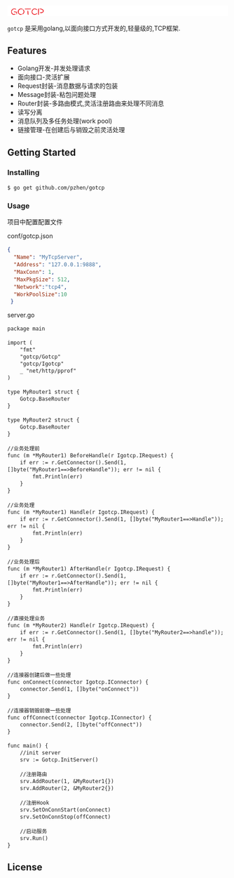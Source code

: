 ![](./logo.png)

`gotcp` 是采用golang,以面向接口方式开发的,轻量级的,TCP框架.


## Features

- Golang开发-并发处理请求
- 面向接口-灵活扩展
- Request封装-消息数据与请求的包装
- Message封装-粘包问题处理
- Router封装-多路由模式,灵活注册路由来处理不同消息
- 读写分离
- 消息队列及多任务处理(work pool)
- 链接管理-在创建后与销毁之前灵活处理

## Getting Started

### Installing

```sh
$ go get github.com/pzhen/gotcp
```

### Usage

项目中配置配置文件

conf/gotcp.json
```json
{
  "Name": "MyTcpServer",
  "Address": "127.0.0.1:9888",
  "MaxConn": 1,
  "MaxPkgSize": 512,
  "Network":"tcp4",
  "WorkPoolSize":10
 }
```

server.go
```
package main

import (
	"fmt"
	"gotcp/Gotcp"
	"gotcp/Igotcp"
	_ "net/http/pprof"
)

type MyRouter1 struct {
	Gotcp.BaseRouter
}

type MyRouter2 struct {
	Gotcp.BaseRouter
}

//业务处理前
func (m *MyRouter1) BeforeHandle(r Igotcp.IRequest) {
	if err := r.GetConnector().Send(1, []byte("MyRouter1==>BeforeHandle")); err != nil {
		fmt.Println(err)
	}
}

//业务处理
func (m *MyRouter1) Handle(r Igotcp.IRequest) {
	if err := r.GetConnector().Send(1, []byte("MyRouter1==>Handle")); err != nil {
		fmt.Println(err)
	}
}

//业务处理后
func (m *MyRouter1) AfterHandle(r Igotcp.IRequest) {
	if err := r.GetConnector().Send(1, []byte("MyRouter1==>AfterHandle")); err != nil {
		fmt.Println(err)
	}
}

//直接处理业务
func (m *MyRouter2) Handle(r Igotcp.IRequest) {
	if err := r.GetConnector().Send(1, []byte("MyRouter2==>handle")); err != nil {
		fmt.Println(err)
	}
}

//连接器创建后做一些处理
func onConnect(connector Igotcp.IConnector) {
	connector.Send(1, []byte("onConnect"))
}

//连接器销毁前做一些处理
func offConnect(connector Igotcp.IConnector) {
	connector.Send(2, []byte("offConnect"))
}

func main() {
	//init server
	srv := Gotcp.InitServer()

	//注册路由
	srv.AddRouter(1, &MyRouter1{})
	srv.AddRouter(2, &MyRouter2{})

	//注册Hook
	srv.SetOnConnStart(onConnect)
	srv.SetOnConnStop(offConnect)

	//启动服务
	srv.Run()
}
```

## License

